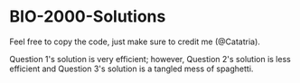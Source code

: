 # BIO-2000-Solutions
Feel free to copy the code, just make sure to credit me (@Catatria).

Question 1's solution is very efficient; however, Question 2's solution is less efficient and Question 3's solution is a tangled mess of spaghetti.
